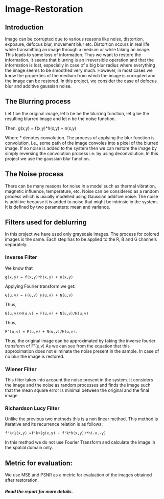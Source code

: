 # Image-Restoration

## Introduction
Image can be corrupted due to various reasons like noise, distortion, exposure, defocus blur, movement blur etc. Distortion occurs in real life while transmitting an image through a medium or while taking an image. This leads to some loss of information. Thus we want to restore the information. It seems that blurring is an irreversible operation and that the information is lost, especially in case of a big blur radius where everything the image seems to be smoothed very much. However, in most cases we know the properties of the medium from which the image is corrupted  and the image can be restored.  In this project, we consider the case of defocus blur and additive gaussian noise. 

## The Blurring process
Let f be the original image, let h be be the blurring function,  let g be the resulting blurred image and let n be the noise function. 

Then, g(x,y) = f(x,y)*h(x,y) + n(x,y)

Where * denotes convolution.
The process of applying the blur function is convolution, i.e., some path of the image convoles into a pixel of the blurred image. If no noise is added to the system then we can restore the image by simply reversing the convolution process i.e. by using deconvolution. 
In this project we use the gaussian blur function. 

## The Noise process
There can be many reasons for noise in a model such as thermal vibration, magnetic influence, temperature, etc.  Noise can be considered as a random process which is usually modelled using Gaussian additive noise. The noise is additive because it is added to noise that might be intrinsic in the system. It is defined by two parameters: mean and variance. 

## Filters used for deblurring
In this project we have used only grayscale images.  The process for colored images is the same. Each step has to be applied to the R, B and G channels separately. 

### Inverse Filter
We know that

	g(x,y) = f(x,y)*h(x,y) + n(x,y)

Applying Fourier transform we get:

	G(u,v) = F(u,v) H(u,v) + N(u,v)
  
Thus,

	G(u,v)/H(u,v) = F(u,v) + N(u,v)/H(u,v)

Thus,  

	F'(u,v) = F(u,v) + N(u,v)/H(u,v).

Thus, the original image can be approximated by taking the inverse fourier transform of F'(u,v)
As we can see from the equation that this approximation does not eliminate the noise present in the sample. In case of no blur the image is restored. 

### Wiener Filter 
This filter takes into account the noise present in the system. It considers the image and the noise as random processes and finds the image such that the mean square error is minimal between the original and the final image.

### Richardson Lucy Filter 
Unlike the previous two methods this is a non linear method. This method is iterative and its recurrence relation is as follows:

	f'k+1(x,y) =f'k+(g(x,y) - f'k*h(x,y))*h(-x,-y) 

In this method we do not use Fourier Transform and calculate the image in the spatial domain only. 

## Metric for evaluation:

We use MSE and PSNR as a metric for evaluation of the images obtained after restoration. 



##### Read the report for more details. 







